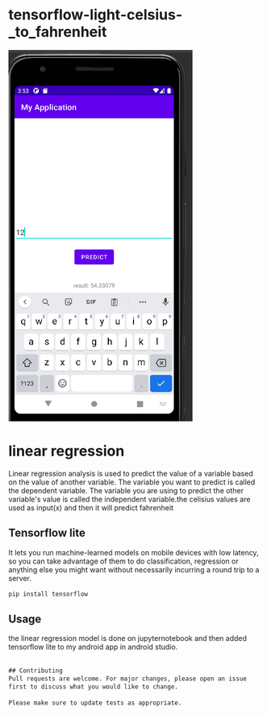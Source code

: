 # tensorflow-light-celsius-_to_fahrenheit
![output](https://raw.githubusercontent.com/milkisa/tensorflow-light-celsius-_to_fahrenheit/main/image/Capture.PNG)



# linear regression
Linear regression analysis is used to predict the value of a variable based on the value of another variable. The variable you want to predict is called the dependent variable. The variable you are using to predict the other variable's value is called the independent variable.the celisius values are used as input(x) and then it will predict fahrenheit 
## Tensorflow lite
It lets you run machine-learned models on mobile devices with low latency, so you can take advantage of them to do classification, regression or anything else you might want without necessarily incurring a round trip to a server.



```bash
pip install tensorflow
```


## Usage
the linear regression model is done on jupyternotebook and then added tensorflow lite to my android app in android studio.
```

## Contributing
Pull requests are welcome. For major changes, please open an issue first to discuss what you would like to change.

Please make sure to update tests as appropriate.

